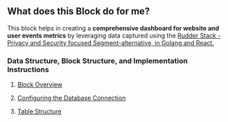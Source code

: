 ## What does this Block do for me?

This block helps in creating a **comprehensive dashboard for website and user events metrics** by leveraging data captured using the 
[Rudder Stack - Privacy and Security focused Segment-alternative, in Golang and React.](https://rudderstack.com/)

### Data Structure, Block Structure, and Implementation Instructions ###

1. [Block Overview](_1_block_overview.md)

1. [Configuring the Database Connection](_2_configuring_the_database_connection.md)

1. [Table Structure](_3_table_structure.md)

